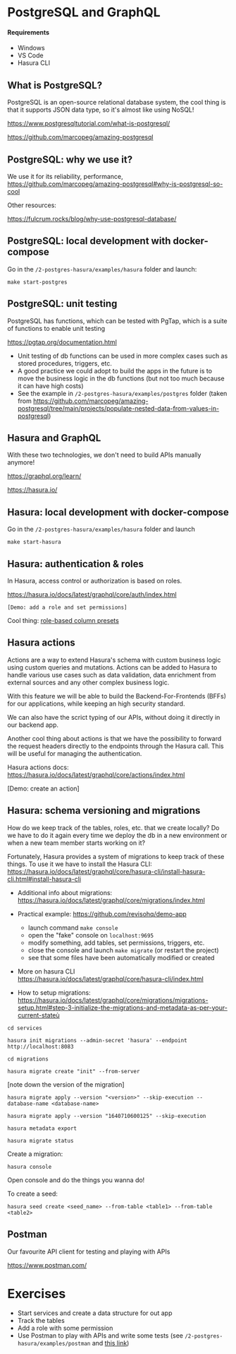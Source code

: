 # PostgreSQL and GraphQL

#### Requirements

- Windows
- VS Code
- Hasura CLI

## What is PostgreSQL?

PostgreSQL is an open-source relational database system, the cool thing is that it supports JSON data type, so it's almost like using NoSQL!

https://www.postgresqltutorial.com/what-is-postgresql/

https://github.com/marcopeg/amazing-postgresql

## PostgreSQL: why we use it?

We use it for its reliability, performance,
https://github.com/marcopeg/amazing-postgresql#why-is-postgresql-so-cool

Other resources:

https://fulcrum.rocks/blog/why-use-postgresql-database/

## PostgreSQL: local development with docker-compose

Go in the `/2-postgres-hasura/examples/hasura` folder and launch:

`make start-postgres`

## PostgreSQL: unit testing

PostgreSQL has functions, which can be tested with PgTap, which is a suite of functions to enable unit testing

https://pgtap.org/documentation.html

- Unit testing of db functions can be used in more complex cases such as stored procedures, triggers, etc.
- A good practice we could adopt to build the apps in the future is to move the business logic in the db functions (but not too much because it can have high costs)
- See the example in `/2-postgres-hasura/examples/postgres` folder (taken from https://github.com/marcopeg/amazing-postgresql/tree/main/projects/populate-nested-data-from-values-in-postgresql)

## Hasura and GraphQL

With these two technologies, we don't need to build APIs manually anymore!

https://graphql.org/learn/

https://hasura.io/

## Hasura: local development with docker-compose

Go in the `/2-postgres-hasura/examples/hasura` folder and launch

```
make start-hasura
```

## Hasura: authentication & roles

In Hasura, access control or authorization is based on roles.

https://hasura.io/docs/latest/graphql/core/auth/index.html

`[Demo: add a role and set permissions]`

Cool thing: [role-based column presets](https://hasura.io/docs/latest/graphql/core/databases/postgres/schema/default-values/column-presets.html)

## Hasura actions

Actions are a way to extend Hasura's schema with custom business logic using custom queries and mutations. Actions can be added to Hasura to handle various use cases such as data validation, data enrichment from external sources and any other complex business logic.

With this feature we will be able to build the Backend-For-Frontends (BFFs) for our applications, while keeping an high security standard.

We can also have the scrict typing of our APIs, without doing it directly in our backend app.

Another cool thing about actions is that we have the possibility to forward the request headers directly to the endpoints through the Hasura call. This will be useful for managing the authentication.

Hasura actions docs: https://hasura.io/docs/latest/graphql/core/actions/index.html

[Demo: create an action]

## Hasura: schema versioning and migrations

How do we keep track of the tables, roles, etc. that we create locally? Do we have to do it again every time we deploy the db in a new environment or when a new team member starts working on it?

Fortunately, Hasura provides a system of migrations to keep track of these things. To use it we have to install the Hasura CLI:<br>
https://hasura.io/docs/latest/graphql/core/hasura-cli/install-hasura-cli.html#install-hasura-cli

- Additional info about migrations: https://hasura.io/docs/latest/graphql/core/migrations/index.html

- Practical example: https://github.com/revisohq/demo-app

  - launch command `make console`
  - open the "fake" console on `localhost:9695`
  - modify something, add tables, set permissions, triggers, etc.
  - close the console and launch `make migrate` (or restart the project)
  - see that some files have been automatically modified or created

- More on hasura CLI<br> https://hasura.io/docs/latest/graphql/core/hasura-cli/index.html

- How to setup migrations: https://hasura.io/docs/latest/graphql/core/migrations/migrations-setup.html#step-3-initialize-the-migrations-and-metadata-as-per-your-current-stateù

`cd services`

`hasura init migrations --admin-secret 'hasura' --endpoint http://localhost:8083`

`cd migrations`

`hasura migrate create "init" --from-server`

[note down the version of the migration]

`hasura migrate apply --version "<version>" --skip-execution --database-name <database-name>`

`hasura migrate apply --version "1640710600125" --skip-execution`

`hasura metadata export`

`hasura migrate status`

Create a migration:

`hasura console`

Open console and do the things you wanna do!

To create a seed:

`hasura seed create <seed_name> --from-table <table1> --from-table <table2>`

## Postman

Our favourite API client for testing and playing with APIs

https://www.postman.com/

# Exercises

- Start services and create a data structure for out app
- Track the tables
- Add a role with some permission
- Use Postman to play with APIs and write some tests (see `/2-postgres-hasura/examples/postman` and [this link](https://learning.postman.com/docs/writing-scripts/test-scripts/))
